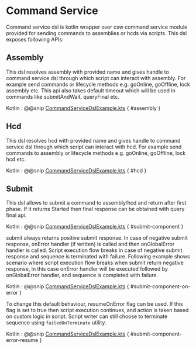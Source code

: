 # Command Service

Command service dsl is kotlin wrapper over csw command service module provided for sending commands to assemblies or hcds via scripts.
This dsl exposes following APIs:

## Assembly

This dsl resolves assembly with provided name and gives handle to command service dsl through which script can interact with
assembly. For example send commands or lifecycle methods e.g. goOnline, goOffline, lock assembly etc. This api also takes default timeout
which will be used in commands like submitAndWait, queryFinal etc.

Kotlin
:   @@snip [CommandServiceDslExample.kts](../../../../../../../examples/src/main/kotlin/esw/ocs/scripts/examples/paradox/CommandServiceDslExample.kts) { #assembly }

## Hcd

This dsl resolves hcd with provided name and gives handle to command service dsl through which script can interact with hcd. For example
send commands to assembly or lifecycle methods e.g. goOnline, goOffline, lock hcd etc.

Kotlin
:   @@snip [CommandServiceDslExample.kts](../../../../../../../examples/src/main/kotlin/esw/ocs/scripts/examples/paradox/CommandServiceDslExample.kts) { #hcd }

## Submit

This dsl allows to submit a command to assembly/hcd and return after first phase. If it returns Started then final response can
be obtained with query final api.

Kotlin
:   @@snip [CommandServiceDslExample.kts](../../../../../../../examples/src/main/kotlin/esw/ocs/scripts/examples/paradox/CommandServiceDslExample.kts) { #submit-component }

submit always returns positive submit response. In case of negative submit response, onError handler (if written) is called and then
onGlobalError handler is called. Script execution flow breaks in case of negative submit response and sequence is terminated with failure. 
Following example shows scenario where script execution flow breaks when submit return negative response, in this case onError handler will be executed followed by
onGlobalError handler, and sequence is completed with failure.

Kotlin
:   @@snip [CommandServiceDslExample.kts](../../../../../../../examples/src/main/kotlin/esw/ocs/scripts/examples/paradox/CommandServiceDslExample.kts) { #submit-component-on-error }

To change this default behaviour, resumeOnError flag can be used. If this flag is set to true then script execution continues, and action is taken based on custom logic
in script. Script writer can still choose to terminate sequence using `failedOnTerminate` utility.

Kotlin
:   @@snip [CommandServiceDslExample.kts](../../../../../../../examples/src/main/kotlin/esw/ocs/scripts/examples/paradox/CommandServiceDslExample.kts) { #submit-component-error-resume }

 

